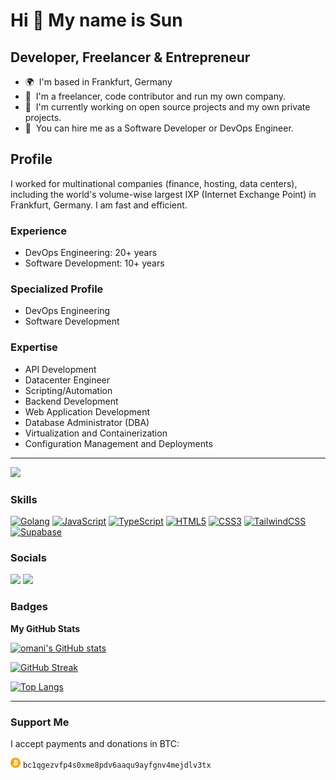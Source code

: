 Hi 👋 My name is Sun
====================

Developer, Freelancer & Entrepreneur
------------------------------------

<!-- * 🖥️  See my portfolio at [danielcranney.com](http://danielcranney.com) -->
* 🌍  I'm based in Frankfurt, Germany
* 🧠  I'm a freelancer, code contributor and run my own company.
* 🚀  I'm currently working on open source projects and my own private projects.
* 🤝  You can hire me as a Software Developer or DevOps Engineer.

## Profile
I worked for multinational companies (finance, hosting, data centers), including the world's volume-wise largest IXP (Internet Exchange Point) in Frankfurt, Germany. I am fast and efficient.

### Experience
* DevOps Engineering: 20+ years
* Software Development: 10+ years

### Specialized Profile
- DevOps Engineering
- Software Development

### Expertise
- API Development
- Datacenter Engineer
- Scripting/Automation
- Backend Development
- Web Application Development
- Database Administrator (DBA)
- Virtualization and Containerization
- Configuration Management and Deployments

---

<a href="https://www.github.com/omani" target="_blank" rel="noreferrer"><img
src="https://img.shields.io/github/followers/omani?logo=github&style=for-the-badge&color=0891b2&labelColor=1c1917" /></a>

### Skills


<p align="left">
<a href="https://go.dev" target="_blank" rel="noreferrer"><img src="https://raw.githubusercontent.com/danielcranney/readme-generator/main/public/icons/skills/go-colored.svg" width="36" height="36" alt="Golang" /></a>
<a href="https://developer.mozilla.org/en-US/docs/Web/JavaScript" target="_blank" rel="noreferrer"><img src="https://raw.githubusercontent.com/danielcranney/readme-generator/main/public/icons/skills/javascript-colored.svg" width="36" height="36" alt="JavaScript" /></a>
<a href="https://www.typescriptlang.org/" target="_blank" rel="noreferrer"><img src="https://raw.githubusercontent.com/danielcranney/readme-generator/main/public/icons/skills/typescript-colored.svg" width="36" height="36" alt="TypeScript" /></a>
<a href="https://developer.mozilla.org/en-US/docs/Glossary/HTML5" target="_blank" rel="noreferrer"><img src="https://raw.githubusercontent.com/danielcranney/readme-generator/main/public/icons/skills/html5-colored.svg" width="36" height="36" alt="HTML5" /></a>
<a href="https://www.w3.org/TR/CSS/#css" target="_blank" rel="noreferrer"><img src="https://raw.githubusercontent.com/danielcranney/readme-generator/main/public/icons/skills/css3-colored.svg" width="36" height="36" alt="CSS3" /></a>
<a href="https://tailwindcss.com/" target="_blank" rel="noreferrer"><img src="https://raw.githubusercontent.com/danielcranney/readme-generator/main/public/icons/skills/tailwindcss-colored.svg" width="36" height="36" alt="TailwindCSS" /></a>
<a href="https://supabase.io/" target="_blank" rel="noreferrer"><img src="https://raw.githubusercontent.com/danielcranney/readme-generator/main/public/icons/skills/supabase-colored.svg" width="36" height="36" alt="Supabase" /></a>
</p>


### Socials

<p align="left">
<a href="https://github.com/omani" target="_blank" rel="noreferrer"><img src="https://img.shields.io/badge/GitHub-100000?style=for-the-badge&logo=github&logoColor=white" /></a>
<a href="https://www.t.me/tombish" target="_blank" rel="noreferrer"><img src="https://img.shields.io/badge/Telegram-2CA5E0?style=for-the-badge&logo=telegram&logoColor=white" /></a>

### Badges

<b>My GitHub Stats</b>

<a href="http://www.github.com/omani"><img src="https://github-readme-stats.vercel.app/api?username=omani&show_icons=true&hide=contribs&count_private=true&title_color=0891b2&text_color=ffffff&icon_color=0891b2&bg_color=1c1917&hide_border=true&show_icons=true" alt="omani's GitHub stats" /></a>

[![GitHub Streak](https://github-readme-streak-stats.herokuapp.com?user=omani&theme=react&hide_border=true&border_radius=5)](https://git.io/streak-stats)

[![Top Langs](https://github-readme-stats.vercel.app/api/top-langs/?username=omani&layout=compact&langs_count=6&theme=react&hide_border=true)](https://github.com/omani/omani)

---

### Support Me

I accept payments and donations in BTC:

<img src="https://raw.githubusercontent.com/bitpay/bitcoin-brand/master/bitcoin.svg" width="16" height="16" /> `bc1qgezvfp4s0xme8pdv6aaqu9ayfgnv4mejdlv3tx`
